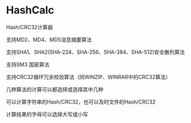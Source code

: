 # HashCalc
Hash/CRC32计算器

支持MD2、MD4、MD5消息摘要算法

支持SHA1、SHA2(SHA-224、SHA-256、SHA-384、SHA-512)安全散列算法

支持SM3 国密算法

支持CRC32循环冗余校验算法（同WINZIP、WINRAR中的CRC32算法）

几种算法的计算可以都选择或选择其中几种

可以计算字符串的Hash/CRC32，也可以及时文件的Hash/CRC32

计算结果的字母可以选择大写或小写